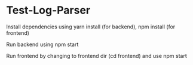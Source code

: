 # Test-Log-Parser

Install dependencies using yarn install (for backend), npm install (for frontend)

Run backend using npm start

Run frontend by changing to frontend dir (cd frontend)
and use npm start
